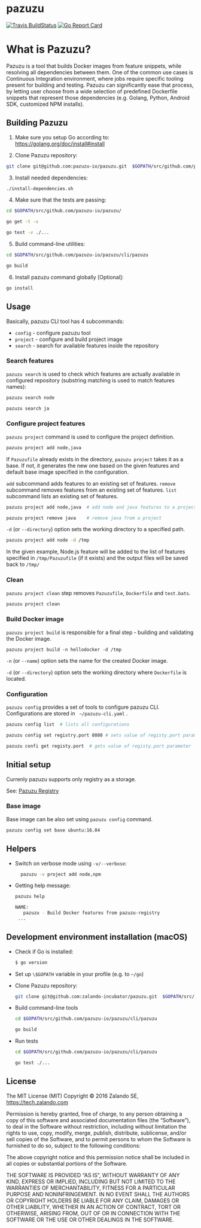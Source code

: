# pazuzu
[![Travis BuildStatus](https://travis-ci.org/pazuzu-io/pazuzu.svg?branch=master)](https://travis-ci.org/zalando-incubator/pazuzu)
[![Go Report Card](https://goreportcard.com/badge/github.com/pazuzu-io/pazuzu)](https://goreportcard.com/report/github.com/pazuzu-io/pazuzu)

# What is Pazuzu?
Pazuzu is a tool that builds Docker images from feature snippets, while
resolving all dependencies between them. One of the common use cases is
Continuous Integration environment, where jobs require specific tooling present
for building and testing. Pazuzu can significantly ease that process, by
letting user choose from a wide selection of predefined Dockerfile snippets
that represent those dependencies (e.g. Golang, Python, Android SDK, customized
NPM installs).


## Building Pazuzu
1. Make sure you setup Go according to: https://golang.org/doc/install#install

2. Clone Pazuzu repository:
  ```bash
  git clone git@github.com:pazuzu-io/pazuzu.git  $GOPATH/src/github.com/pazuzu-io/pazuzu
  ```

3. Install needed dependencies:
  ```bash
  ./install-dependencies.sh
  ```

4. Make sure that the tests are passing:
  ```bash
  cd $GOPATH/src/github.com/pazuzu-io/pazuzu/
  ```
  ```bash
  go get -t -v
  ```
  ```bash
  go test -v ./...
  ```

5. Build command-line utilities:
  ```bash
  cd $GOPATH/src/github.com/pazuzu-io/pazuzu/cli/pazuzu
  ```
  ```bash
  go build
  ```

6. Install pazuzu command globally [Optional]:
  ```bash
  go install
  ```

## Usage

Basically, pazuzu CLI tool has 4 subcommands:
- `config` - configure pazuzu tool
- `project` - configure and build project image
- `search` - search for available features inside the repository

### Search features

`pazuzu search` is used to check which features are actually available in configured repository (substring matching is used to match features names):

  ```bash
  pazuzu search node
  ```
  ```bash
  pazuzu search ja
  ```

### Configure project features

`pazuzu project` command is used to configure the project definition.

  ```bash
  pazuzu project add node,java
  ```

If `Pazuzufile` already exists in the directory, `pazuzu project` takes it as a base. If not, it generates
the new one based on the given features and default base image specified in the configuration.

`add` subcommand adds features to an existing set of features.
`remove` subcommand removes features from an existing set of features.
`list` subcommand lists an existing set of features.

  ```bash
  pazuzu project add node,java  # add node and java features to a project
  ```
  ```bash
  pazuzu project remove java    # remove java from a project
  ```

`-d` (or `--directory`) option sets the working directory to a specified path.

  ```bash
  pazuzu project add node -d /tmp
  ```

  In the given example, Node.js feature will be added to the list of features specified in `/tmp/Pazuzufile`
  (if it exists) and the output files will be saved back to `/tmp/`

### Clean

`pazuzu project clean` step removes `Pazuzufile`, `Dockerfile` and `test.bats`.

  ```bash
  pazuzu project clean
  ```

### Build Docker image

`pazuzu project build` is responsible for a final step - building and validating the Docker image.

```
pazuzu project build -n hellodocker -d /tmp
```

`-n` (or `--name`) option sets the name for the created Docker image.

`-d` (or `--directory`) option sets the working directory where `Dockerfile` is located.

### Configuration

`pazuzu config` provides a set of tools to configure pazuzu CLI. Configurations are stored in ` ~/pazuzu-cli.yaml` .

```bash
pazuzu config list  # lists all configurations
```
```bash
pazuzu config set registry.port 8080 # sets value of registy.port parameter
```
```bash
pazuzu confi get registy.port  # gets value of registy.port parameter
```

## Initial setup

Currenly pazuzu supports only registry as a storage.

See: [Pazuzu Registry](https://github.com/pazuzu-io/pazuzu-registry)

### Base image

Base image can be also set using `pazuzu config` command.

```bash
pazuzu config set base ubuntu:16.04
```

## Helpers

- Switch on verbose mode using `-v/--verbose`:
  ```bash
	pazuzu -v project add node,npm
	```
- Getting help message:
	```bash
	pazuzu help

	NAME:
	   pazuzu - Build Docker features from pazuzu-registry
     ...
  ```

## Development environment installation (macOS)

- Check if Go is installed:
  ```bash
  $ go version
  ```

- Set up `\$GOPATH` variable in your profile (e.g. to `~/go`)

- Clone Pazuzu repository:
  ```bash
  git clone git@github.com:zalando-incubator/pazuzu.git  $GOPATH/src/github.com/pazuzu-io/pazuzu
  ```
- Build command-line tools
  ```bash
  cd $GOPATH/src/github.com/pazuzu-io/pazuzu/cli/pazuzu
  ```
  ```bash
  go build
  ```
- Run tests
  ```bash
  cd $GOPATH/src/github.com/pazuzu-io/pazuzu/cli/pazuzu
  ```
  ```bash
  go test ./...
  ```


## License

The MIT License (MIT)
Copyright © 2016 Zalando SE, https://tech.zalando.com

Permission is hereby granted, free of charge, to any person obtaining a copy
of this software and associated documentation files (the “Software”), to deal
in the Software without restriction, including without limitation the rights
to use, copy, modify, merge, publish, distribute, sublicense, and/or sell
copies of the Software, and to permit persons to whom the Software is
furnished to do so, subject to the following conditions:

The above copyright notice and this permission notice shall be included in
all copies or substantial portions of the Software.

THE SOFTWARE IS PROVIDED “AS IS”, WITHOUT WARRANTY OF ANY KIND, EXPRESS OR
IMPLIED, INCLUDING BUT NOT LIMITED TO THE WARRANTIES OF MERCHANTABILITY,
FITNESS FOR A PARTICULAR PURPOSE AND NONINFRINGEMENT. IN NO EVENT SHALL THE
AUTHORS OR COPYRIGHT HOLDERS BE LIABLE FOR ANY CLAIM, DAMAGES OR OTHER
LIABILITY, WHETHER IN AN ACTION OF CONTRACT, TORT OR OTHERWISE, ARISING FROM,
OUT OF OR IN CONNECTION WITH THE SOFTWARE OR THE USE OR OTHER DEALINGS IN
THE SOFTWARE.
